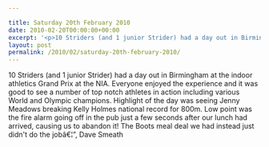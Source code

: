 ```yaml
---

title: Saturday 20th February 2010
date: 2010-02-20T00:00:00+00:00
excerpt: '<p>10 Striders (and 1 junior Strider) had a day out in Birmingham at the indoor athletics Grand Prix at the NIA. Everyone enjoyed the experience and it was good to see a number of top notch athletes in action including various World and Olympic champions. Highlight of the day was seeing Jenny Meadows breaking Kelly Holmes national record for 800m. Low point was the fire alarm going off in the pub just a few seconds after our lunch had arrived, causing us to abandon it! The Boots meal deal we had instead just didn't do the jobâ€¦", Dave Smeath</p>'
layout: post
permalink: /2010/02/saturday-20th-february-2010/
---
```

10 Striders (and 1 junior Strider) had a day out in Birmingham at the indoor athletics Grand Prix at the NIA. Everyone enjoyed the experience and it was good to see a number of top notch athletes in action including various World and Olympic champions. Highlight of the day was seeing Jenny Meadows breaking Kelly Holmes national record for 800m. Low point was the fire alarm going off in the pub just a few seconds after our lunch had arrived, causing us to abandon it! The Boots meal deal we had instead just didn't do the jobâ€¦&#8221;, Dave Smeath